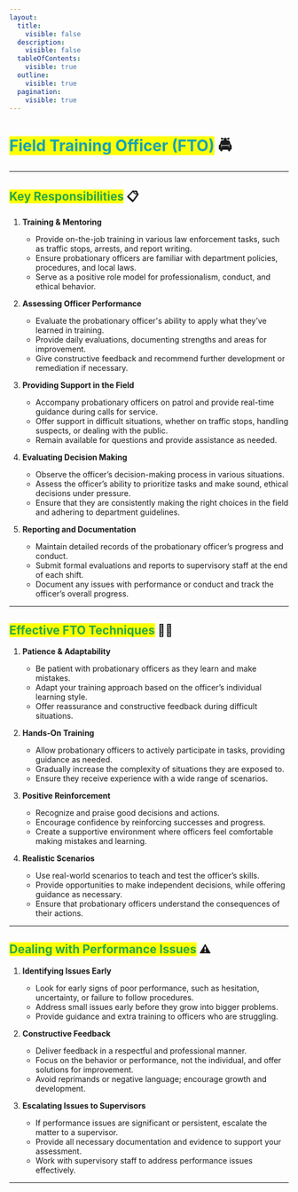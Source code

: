 ```yaml
---
layout:
  title:
    visible: false
  description:
    visible: false
  tableOfContents:
    visible: true
  outline:
    visible: true
  pagination:
    visible: true
---
```


# <mark style="color:#17a2b8;">Field Training Officer (FTO)</mark> 🚔

***

## <mark style="color:#28a745;">**Key Responsibilities**</mark> 📋

1. **Training & Mentoring**
   * Provide on-the-job training in various law enforcement tasks, such as traffic stops, arrests, and report writing.
   * Ensure probationary officers are familiar with department policies, procedures, and local laws.
   * Serve as a positive role model for professionalism, conduct, and ethical behavior.

2. **Assessing Officer Performance**
   * Evaluate the probationary officer's ability to apply what they’ve learned in training.
   * Provide daily evaluations, documenting strengths and areas for improvement.
   * Give constructive feedback and recommend further development or remediation if necessary.

3. **Providing Support in the Field**
   * Accompany probationary officers on patrol and provide real-time guidance during calls for service.
   * Offer support in difficult situations, whether on traffic stops, handling suspects, or dealing with the public.
   * Remain available for questions and provide assistance as needed.

4. **Evaluating Decision Making**
   * Observe the officer’s decision-making process in various situations.
   * Assess the officer’s ability to prioritize tasks and make sound, ethical decisions under pressure.
   * Ensure that they are consistently making the right choices in the field and adhering to department guidelines.

5. **Reporting and Documentation**
   * Maintain detailed records of the probationary officer’s progress and conduct.
   * Submit formal evaluations and reports to supervisory staff at the end of each shift.
   * Document any issues with performance or conduct and track the officer’s overall progress.

---

## <mark style="color:#28a745;">**Effective FTO Techniques**</mark> 🧑‍🏫

1. **Patience & Adaptability**
   * Be patient with probationary officers as they learn and make mistakes.
   * Adapt your training approach based on the officer’s individual learning style.
   * Offer reassurance and constructive feedback during difficult situations.

2. **Hands-On Training**
   * Allow probationary officers to actively participate in tasks, providing guidance as needed.
   * Gradually increase the complexity of situations they are exposed to.
   * Ensure they receive experience with a wide range of scenarios.

3. **Positive Reinforcement**
   * Recognize and praise good decisions and actions.
   * Encourage confidence by reinforcing successes and progress.
   * Create a supportive environment where officers feel comfortable making mistakes and learning.

4. **Realistic Scenarios**
   * Use real-world scenarios to teach and test the officer’s skills.
   * Provide opportunities to make independent decisions, while offering guidance as necessary.
   * Ensure that probationary officers understand the consequences of their actions.

---

## <mark style="color:#28a745;">**Dealing with Performance Issues**</mark> ⚠️

1. **Identifying Issues Early**
   * Look for early signs of poor performance, such as hesitation, uncertainty, or failure to follow procedures.
   * Address small issues early before they grow into bigger problems.
   * Provide guidance and extra training to officers who are struggling.

2. **Constructive Feedback**
   * Deliver feedback in a respectful and professional manner.
   * Focus on the behavior or performance, not the individual, and offer solutions for improvement.
   * Avoid reprimands or negative language; encourage growth and development.

3. **Escalating Issues to Supervisors**
   * If performance issues are significant or persistent, escalate the matter to a supervisor.
   * Provide all necessary documentation and evidence to support your assessment.
   * Work with supervisory staff to address performance issues effectively.

***
